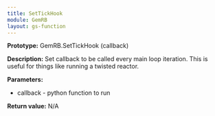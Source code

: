```yaml
---
title: SetTickHook
module: GemRB
layout: gs-function
---
```


**Prototype:** GemRB.SetTickHook (callback)

**Description:** Set callback to be called every main loop iteration. 
This is useful for things like running a twisted reactor.

**Parameters:**
  * callback - python function to run

**Return value:** N/A
